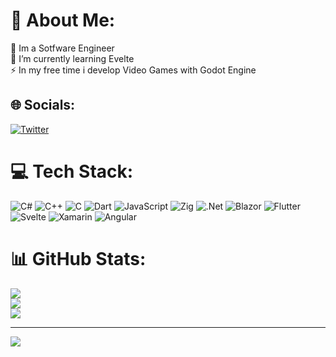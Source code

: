# 💫 About Me:
🔭 Im a Sotfware Engineer<br>🌱 I’m currently learning Evelte<br>⚡ In my free time i develop Video Games with Godot Engine


## 🌐 Socials:
[![Twitter](https://img.shields.io/badge/Twitter-%231DA1F2.svg?logo=Twitter&logoColor=white)](https://twitter.com/https://twitter.com/Im_a_GDeveloper) 

# 💻 Tech Stack:
![C#](https://img.shields.io/badge/c%23-%23239120.svg?style=flat&logo=csharp&logoColor=white) ![C++](https://img.shields.io/badge/c++-%2300599C.svg?style=flat&logo=c%2B%2B&logoColor=white) ![C](https://img.shields.io/badge/c-%2300599C.svg?style=flat&logo=c&logoColor=white) ![Dart](https://img.shields.io/badge/dart-%230175C2.svg?style=flat&logo=dart&logoColor=white) ![JavaScript](https://img.shields.io/badge/javascript-%23323330.svg?style=flat&logo=javascript&logoColor=%23F7DF1E) ![Zig](https://img.shields.io/badge/Zig-%23F7A41D.svg?style=flat&logo=zig&logoColor=white) ![.Net](https://img.shields.io/badge/.NET-5C2D91?style=flat&logo=.net&logoColor=white) ![Blazor](https://img.shields.io/badge/blazor-%235C2D91.svg?style=flat&logo=blazor&logoColor=white) ![Flutter](https://img.shields.io/badge/Flutter-%2302569B.svg?style=flat&logo=Flutter&logoColor=white) ![Svelte](https://img.shields.io/badge/svelte-%23f1413d.svg?style=flat&logo=svelte&logoColor=white) ![Xamarin](https://img.shields.io/badge/Xamarin-3199DC?style=flat&logo=xamarin&logoColor=white) ![Angular](https://img.shields.io/badge/angular-%23DD0031.svg?style=flat&logo=angular&logoColor=white)
# 📊 GitHub Stats:
![](https://github-readme-stats.vercel.app/api?username=Im-a-GDeveloper&theme=dark&hide_border=true&include_all_commits=true&count_private=true)<br/>
![](https://github-readme-streak-stats.herokuapp.com/?user=Im-a-GDeveloper&theme=dark&hide_border=true)<br/>
![](https://github-readme-stats.vercel.app/api/top-langs/?username=Im-a-GDeveloper&theme=dark&hide_border=true&include_all_commits=true&count_private=true&layout=compact)

---
[![](https://visitcount.itsvg.in/api?id=Im-a-GDeveloper&icon=5&color=12)](https://visitcount.itsvg.in)

<!-- Proudly created with GPRM ( https://gprm.itsvg.in ) -->
